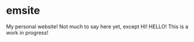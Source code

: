 # emsite
My personal website! Not much to say here yet, except HI! HELLO! This is a work in progress!

